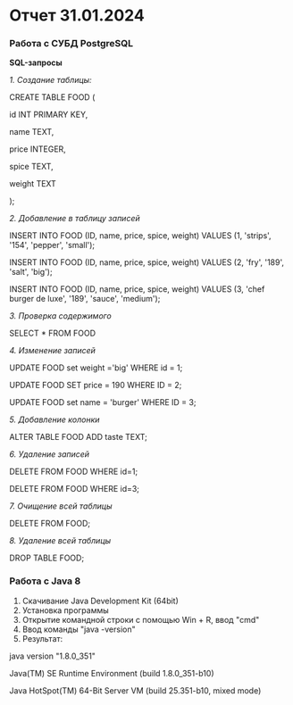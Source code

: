 # Отчет 31.01.2024

### Работа с СУБД PostgreSQL
**SQL-запросы**

*1. Создание таблицы:*

CREATE TABLE FOOD (

id INT PRIMARY KEY,

name TEXT,

price INTEGER,

spice TEXT,

weight TEXT

);

*2. Добавление в таблицу записей*

INSERT INTO FOOD (ID, name, price, spice, weight) VALUES (1, 'strips', '154', 'pepper', 'small');

INSERT INTO FOOD (ID, name, price, spice, weight) VALUES (2, 'fry', '189', 'salt', 'big');

INSERT INTO FOOD (ID, name, price, spice, weight) VALUES (3, 'chef burger de luxe', '189', 'sauce', 'medium');

*3. Проверка содержимого*

SELECT * FROM FOOD

*4. Изменение записей*

UPDATE FOOD set weight ='big' WHERE id = 1;

UPDATE FOOD SET price = 190 WHERE ID = 2;

UPDATE FOOD set name = 'burger' WHERE ID = 3;

*5. Добавление колонки*

ALTER TABLE FOOD ADD taste TEXT;

*6. Удаление записей*

DELETE FROM FOOD WHERE id=1;

DELETE FROM FOOD WHERE id=3;

*7. Очищение всей таблицы*

DELETE FROM FOOD;

*8. Удаление всей таблицы*

DROP TABLE FOOD;

### Работа с Java 8

1. Скачивание Java Development Kit (64bit)
2. Установка программы
3. Открытие командной строки с помощью Win + R, ввод "cmd"
4. Ввод команды "java -version"
5. Результат: 

java version "1.8.0_351"

Java(TM) SE Runtime Environment (build 1.8.0_351-b10)

Java HotSpot(TM) 64-Bit Server VM (build 25.351-b10, mixed mode)